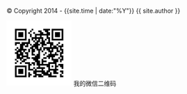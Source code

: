 <p>&copy;&nbsp;Copyright 2014 - {{site.time | date:"%Y"}}&nbsp;{{ site.author }}</p>
<div id="elevator_item">
    <a id="elevator" onclick="return false;" title="回到顶部"></a>
    <a class="qr"></a>
    <div class="qr-popup">
        <a class="code-link"><img class="code" src="/images/code.jpg" style="width:150px;height:150px;" /></a>
        <span>我的微信二维码</span>
        <div class="arr"></div>
    </div>
</div>